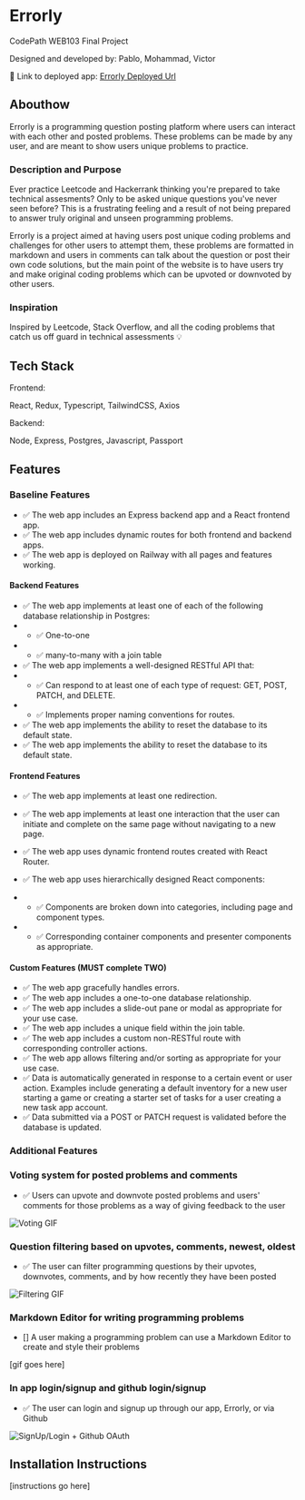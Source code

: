 # Errorly

CodePath WEB103 Final Project

Designed and developed by: Pablo, Mohammad, Victor

🔗 Link to deployed app:
[Errorly Deployed Url](https://errorly-frontend.vercel.app/)

## Abouthow 

Errorly is a programming question posting platform where users can interact with each other and posted problems.
These problems can be made by any user, and are meant to show users unique problems to practice.

### Description and Purpose

Ever practice Leetcode and Hackerrank thinking you're prepared to take technical assesments? Only to be asked unique questions you've never seen before?
This is a frustrating feeling and a result of not being prepared to answer truly original and unseen programming problems.

Errorly is a project aimed at having users post unique coding problems and challenges for other users to attempt them,
these problems are formatted in markdown and users in comments can talk about the question or post their own code solutions, but the
main point of the website is to have users try and make original coding problems which can be upvoted or downvoted by other users.


### Inspiration

Inspired by Leetcode, Stack Overflow, and all the coding problems that catch us off guard in technical assessments 💡

## Tech Stack

Frontend:

React, Redux, Typescript, TailwindCSS, Axios

Backend:

Node, Express, Postgres, Javascript, Passport

## Features

### Baseline Features

- ✅ The web app includes an Express backend app and a React frontend app.
- ✅ The web app includes dynamic routes for both frontend and backend apps.
- ✅ The web app is deployed on Railway with all pages and features working.

#### Backend Features 

- ✅ The web app implements at least one of each of the following database relationship in Postgres:
- * ✅ One-to-one
- * ✅ many-to-many with a join table
- ✅ The web app implements a well-designed RESTful API that:
-  * ✅ Can respond to at least one of each type of request: GET, POST, PATCH, and DELETE.
- * ✅ Implements proper naming conventions for routes.
- ✅ The web app implements the ability to reset the database to its default state.
- ✅ The web app implements the ability to reset the database to its default state.

#### Frontend Features 

- ✅ The web app implements at least one redirection.
- ✅ The web app implements at least one interaction that the user can initiate and complete on the same page without navigating to a new page.
- ✅ The web app uses dynamic frontend routes created with React Router.
- ✅ The web app uses hierarchically designed React components:

- * ✅ Components are broken down into categories, including page and component types.
- * ✅ Corresponding container components and presenter components as appropriate.


#### Custom Features (MUST complete TWO)

- ✅ The web app gracefully handles errors.
- ✅ The web app includes a one-to-one database relationship.
- ✅ The web app includes a slide-out pane or modal as appropriate for your use case.
- ✅ The web app includes a unique field within the join table.
- ✅ The web app includes a custom non-RESTful route with corresponding controller actions.
- ✅ The web app allows filtering and/or sorting as appropriate for your use case.
- ✅ Data is automatically generated in response to a certain event or user action. Examples include generating a default inventory for a new user starting a game or creating a starter set of tasks for a user creating a new task app account.
- ✅ Data submitted via a POST or PATCH request is validated before the database is updated.

### Additional Features

### Voting system for posted problems and comments

- ✅ Users can upvote and downvote posted problems and users' comments for those problems as a way of giving feedback to the user

![Voting GIF](https://i.imgur.com/VLC7Ymj.gif)

### Question filtering based on upvotes, comments, newest, oldest

- ✅ The user can filter programming questions by their upvotes, downvotes, comments, and by how recently they have been posted

![Filtering GIF](https://i.imgur.com/IV1utHr.gif)

### Markdown Editor for writing programming problems

- [] A user making a programming problem can use a Markdown Editor to create and style their problems

[gif goes here]

### In app login/signup and github login/signup

- ✅ The user can login and signup up through our app, Errorly, or via Github

![SignUp/Login + Github OAuth](https://i.imgur.com/oqPgdpK.gif)


## Installation Instructions

[instructions go here]
